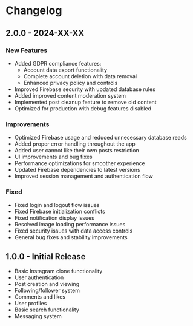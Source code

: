 # Changelog

## 2.0.0 - 2024-XX-XX

### New Features
- Added GDPR compliance features:
  - Account data export functionality
  - Complete account deletion with data removal
  - Enhanced privacy policy and controls
- Improved Firebase security with updated database rules
- Added improved content moderation system
- Implemented post cleanup feature to remove old content
- Optimized for production with debug features disabled

### Improvements
- Optimized Firebase usage and reduced unnecessary database reads
- Added proper error handling throughout the app
- Added user cannot like their own posts restriction
- UI improvements and bug fixes
- Performance optimizations for smoother experience
- Updated Firebase dependencies to latest versions
- Improved session management and authentication flow

### Fixed
- Fixed login and logout flow issues
- Fixed Firebase initialization conflicts
- Fixed notification display issues
- Resolved image loading performance issues
- Fixed security issues with data access controls
- General bug fixes and stability improvements

## 1.0.0 - Initial Release

- Basic Instagram clone functionality
- User authentication
- Post creation and viewing
- Following/follower system
- Comments and likes
- User profiles
- Basic search functionality
- Messaging system 